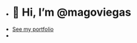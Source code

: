 - <h1>👋 Hi, I’m @magoviegas</h1>  
-  <a href="https://matheus-dev-omega.vercel.app"> See my portfolio </a>
- 

<!---
magoviegas/magoviegas is a ✨ special ✨ repository because its `README.md` (this file) appears on your GitHub profile.
You can click the Preview link to take a look at your changes.
--->
